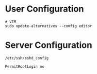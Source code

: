 # User Configuration
```
# VIM
sudo update-alternatives --config editor
```


# Server Configuration

`/etc/ssh/sshd_config`

```
PermitRootLogin no
```
